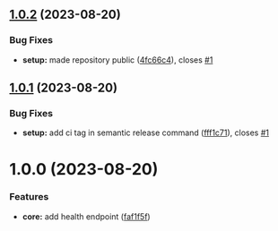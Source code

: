 ## [1.0.2](https://github.com/nestbyte/nestbyte/compare/core-v1.0.1...core-v1.0.2) (2023-08-20)


### Bug Fixes

* **setup:** made repository public ([4fc66c4](https://github.com/nestbyte/nestbyte/commit/4fc66c40cac8f0f68d809a1d4e75eb24a8e97824)), closes [#1](https://github.com/nestbyte/nestbyte/issues/1)

## [1.0.1](https://github.com/nestbyte/nestbyte/compare/core-v1.0.0...core-v1.0.1) (2023-08-20)


### Bug Fixes

* **setup:** add ci tag in semantic release command ([fff1c71](https://github.com/nestbyte/nestbyte/commit/fff1c71243a47f8adee199cf6c8460fbe1b9c1bd)), closes [#1](https://github.com/nestbyte/nestbyte/issues/1)

# 1.0.0 (2023-08-20)


### Features

* **core:** add health endpoint ([faf1f5f](https://github.com/nestbyte/nestbyte/commit/faf1f5f38c367d1017366b63045537ab31f4549e))
